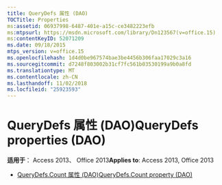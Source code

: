 ```yaml
---
title: QueryDefs 属性 (DAO)
TOCTitle: Properties
ms:assetid: 06937998-6487-401e-a15c-ce3482223efb
ms:mtpsurl: https://msdn.microsoft.com/library/Dn123567(v=office.15)
ms:contentKeyID: 52071209
ms.date: 09/18/2015
mtps_version: v=office.15
ms.openlocfilehash: 1d4d0be967574bae3be4456b306faa17029c3a16
ms.sourcegitcommit: d7248f803002b31cf7fc561b03530199a9b0a8fd
ms.translationtype: MT
ms.contentlocale: zh-CN
ms.lasthandoff: 11/02/2018
ms.locfileid: "25923593"
---
```

# <a name="querydefs-properties-dao"></a><span data-ttu-id="1a96d-102">QueryDefs 属性 (DAO)</span><span class="sxs-lookup"><span data-stu-id="1a96d-102">QueryDefs properties (DAO)</span></span>


<span data-ttu-id="1a96d-103">**适用于**： Access 2013、 Office 2013</span><span class="sxs-lookup"><span data-stu-id="1a96d-103">**Applies to**: Access 2013, Office 2013</span></span>



  - [<span data-ttu-id="1a96d-104">QueryDefs.Count 属性 (DAO)</span><span class="sxs-lookup"><span data-stu-id="1a96d-104">QueryDefs.Count property (DAO)</span></span>](querydefs-count-property-dao.md)


